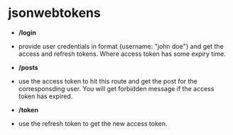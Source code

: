 # jsonwebtokens

- **/login**
- provide user credentials in format {username: "john doe"} and get the access and refresh tokens. Where access token has some expiry time.

- **/posts**
- use the access token to hit this route and get the post for the corresponsding user. You will get forbidden message if the access token has expired.

- **/token**
- use the refresh token to get the new access token.
